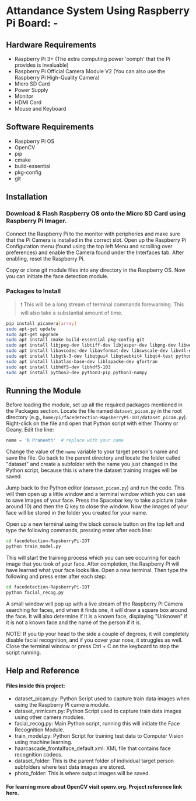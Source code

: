 # Attandance System Using Raspberry Pi Board: -
## Hardware Requirements
- Raspberry Pi 3+ (The extra computing power 'oomph' that the Pi provides is invaluable)
- Raspberry Pi Official Camera Module V2 (You can also use the Raspberry Pi High-Quality Camera)
- Micro SD Card
- Power Supply
- Monitor
- HDMI Cord
- Mouse and Keyboard

## Software Requirements
- Raspberry Pi OS
- OpenCV
- pip
- cmake
- build-essential
- pkg-config
- git

## Installation

### Download & Flash Raspberry OS onto the Micro SD Card using Raspberry Pi Imager.
Connect the Raspberry Pi to the monitor with peripheries and make sure that the Pi Camera is installed in the correct slot. Open up the Raspberry Pi Configuration menu (found using the top left Menu and scrolling over preferences) and enable the Camera found under the Interfaces tab. After enabling, reset the Raspberry Pi.

Copy or clone git module files into any directory in the Raspberry OS. Now you can initiate the face detection module.

### Packages to Install

> :exclamation: This will be a long stream of terminal commands forewarning. This will also take a substantial amount of time.

```sh
pip install picamera[array]
sudo apt-get update
sudo apt-get upgrade
sudo apt install cmake build-essential pkg-config git
sudo apt install libjpeg-dev libtiff-dev libjasper-dev libpng-dev libwebp-dev libopenexr-dev
sudo apt install libavcodec-dev libavformat-dev libswscale-dev libv4l-dev libxvidcore-dev libx264-dev libdc1394-22-dev libgstreamer-plugins-base1.0-dev libgstreamer1.0-dev
sudo apt install libgtk-3-dev libqtgui4 libqtwebkit4 libqt4-test python3-pyqt5
sudo apt install libatlas-base-dev liblapacke-dev gfortran
sudo apt install libhdf5-dev libhdf5-103
sudo apt install python3-dev python3-pip python3-numpy
```

## Running the Module

Before loading the module, set up all the required packages mentioned in the Packages section. Locate the file named `dataset_picam.py` in the root directory (e.g., `home/pi/facedetection-RapsberryPi-IOT/dataset_picam.py`). Right-click on the file and open that Python script with either Thonny or Geany. Edit the line:

```python
name = 'R Praneeth'  # replace with your name
```

Change the value of the `name` variable to your target person's name and save the file. Go back to the parent directory and locate the folder called "dataset" and create a subfolder with the name you just changed in the Python script, because this is where the dataset training images will be saved.

Jump back to the Python editor (`dataset_picam.py`) and run the code. This will then open up a little window and a terminal window which you can use to save images of your face. Press the Spacebar key to take a picture (take around 10) and then the Q key to close the window. Now the images of your face will be stored in the folder you created for your name.

Open up a new terminal using the black console button on the top left and type the following commands, pressing enter after each line:

```sh
cd facedetection-RapsberryPi-IOT
python train_model.py
```

This will start the training process which you can see occurring for each image that you took of your face. After completion, the Raspberry Pi will have learned what your face looks like. Open a new terminal. Then type the following and press enter after each step:

```sh
cd facedetection-RapsberryPi-IOT
python facial_recog.py
```

A small window will pop up with a live stream of the Raspberry Pi Camera searching for faces, and when it finds one, it will draw a square box around the face. It will also determine if it is a known face, displaying "Unknown" if it is not a known face and the name of the person if it is.

NOTE: If you tip your head to the side a couple of degrees, it will completely disable facial recognition, and if you cover your nose, it struggles as well. Close the terminal window or press Ctrl + C on the keyboard to stop the script running.

## Help and Reference
#### Files inside this project:
- dataset_picam.py: Python Script used to capture train data images when using the Raspberry PI camera module.
- dataset_nrmlcam.py: Python Script used to capture train data images using other camera modules.
- facial_recog.py: Main Python script, running this will initiate the Face Recognition Module.
- train_model.py: Python Script for training test data to Computer Vision using machine learning.
- haarcascade_frontalface_default.xml: XML file that contains face recognition codecs.
- dataset_folder: This is the parent folder of individual target person subfolders where test data images are stored.
- photo_folder: This is where output images will be saved.
#### For learning more about OpenCV visit openv.org. Project reference link here.




